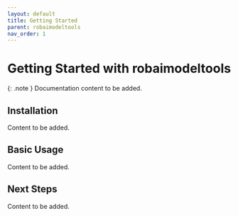 ```yaml
---
layout: default
title: Getting Started
parent: robaimodeltools
nav_order: 1
---
```


# Getting Started with robaimodeltools

{: .note }
Documentation content to be added.

## Installation

Content to be added.

## Basic Usage

Content to be added.

## Next Steps

Content to be added.
